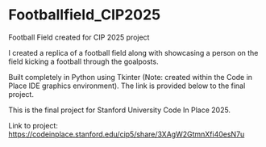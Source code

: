 # Footballfield_CIP2025
Football Field created for CIP 2025 project 

I created a replica of a football field along with showcasing a person on the field kicking a football through the goalposts. 

Built completely in Python using Tkinter (Note: created within the Code in Place IDE graphics environment). The link is provided below to the final project. 


This is the final project for Stanford University Code In Place 2025. 

Link to project: https://codeinplace.stanford.edu/cip5/share/3XAgW2GtmnXfi40esN7u


